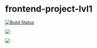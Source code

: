 # frontend-project-lvl1

[![Build Status](https://travis-ci.org/linarsy/frontend-project-lvl1.svg?branch=master)](https://travis-ci.org/linarsy/frontend-project-lvl1)

<a href="https://codeclimate.com/github/linarsy/frontend-project-lvl1/maintainability"><img src="https://api.codeclimate.com/v1/badges/ebbd0a1c10d3f0bfbe74/maintainability" /></a>

<a href="https://codeclimate.com/github/linarsy/frontend-project-lvl1/test_coverage"><img src="https://api.codeclimate.com/v1/badges/ebbd0a1c10d3f0bfbe74/test_coverage" /></a>
